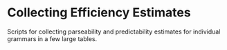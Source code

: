# Collecting Efficiency Estimates

Scripts for collecting parseability and predictability estimates for individual grammars in a few large tables.

